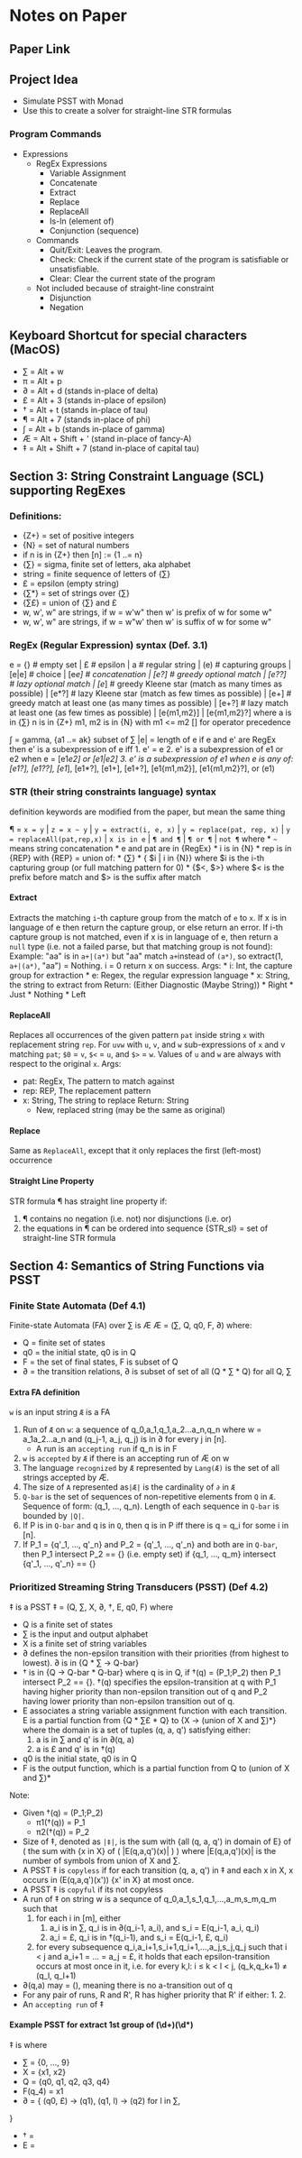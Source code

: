 # Notes on Paper
## Paper Link

## Project Idea
* Simulate PSST with Monad
* Use this to create a solver for straight-line STR formulas 

### Program Commands
* Expressions
    * RegEx Expressions
        * Variable Assignment
        * Concatenate
        * Extract
        * Replace
        * ReplaceAll
        * Is-In (element of)
        * Conjunction (sequence)
    * Commands
        * Quit/Exit: Leaves the program.
        * Check: Check if the current state of the program is satisfiable or unsatisfiable.
        * Clear: Clear the current state of the program
    * Not included because of straight-line constraint
        * Disjunction
        * Negation

## Keyboard Shortcut for special characters (MacOS)
* ∑ = Alt + w
* π = Alt + p
* ∂ = Alt + d (stands in-place of delta)
* £ = Alt + 3 (stands in-place of epsilon)
* † = Alt + t (stands in-place of tau)
* ¶ = Alt + 7 (stands in-place of phi)
* ∫ = Alt + b (stands in-place of gamma)
* Æ = Alt + Shift + ' (stand in-place of fancy-A)
* ‡ = Alt + Shift + 7 (stand in-place of capital tau)

## Section 3: String Constraint Language (SCL) supporting RegExes
### Definitions:
* {Z+} = set of positive integers
* {N} = set of natural numbers
* if n is in {Z+} then [n] := {1 ..= n}
* {∑} = sigma, finite set of letters, aka alphabet
* string = finite sequence of letters of {∑}
* £ = epsilon (empty string)
* {∑*} = set of strings over {∑}  
* {∑£} = union of {∑} and £
* w, w', w" are strings, if w = w'w" then w' is prefix of w for some w"
* w, w', w" are strings, if w = w"w' then w' is suffix of w for some w"

### RegEx (Regular Expression) syntax (Def. 3.1)
e   = {}    # empty set
    | £    # epsilon
    | a     # regular string
    | (e)   # capturing groups
    | [e|e] # choice
    | [e*e] # concatenation
    | [e?]  # greedy optional match
    | [e??] # lazy optional match
    | [e*]  # greedy Kleene star (match as many times as possible)
    | [e*?] # lazy Kleene star (match as few times as possible)
    | [e+]  # greedy match at least one (as many times as possible)
    | [e+?] # lazy match at least one (as few times as possible)
    | [e{m1,m2}] 
    | [e{m1,m2}?]
    where
        a is in {∑}
        n is in {Z+}
        m1, m2 is in {N} with m1 <= m2
        [] for operator precedence

∫ = gamma, {a1 ..= ak} subset of ∑
|e| = length of e
if e and e' are RegEx then 
    e' is a subexpression of e iff
        1. e' = e
        2. e' is a subexpression of e1 or e2 when e = [e1*e2] or [e1|e2]
        3. e' is a subexpression of e1 when e is any of: [e1?], [e1??], [e1*], [e1*?], [e1+], [e1+?], [e1{m1,m2}], [e1{m1,m2}?], or (e1)

### STR (their string constraints language) syntax
definition keywords are modified from the paper, but mean the same thing

¶  = `x = y`
    | `z = x ~ y`
    | `y = extract(i, e, x)`
    | `y = replace(pat, rep, x)`
    | `y = replaceAll(pat,rep,x)`
    | `x is in e`
    | `¶ and ¶`
    | `¶ or ¶`
    | `not ¶`
    where
        * `~` means string concatenation
        * e and pat are in {RegEx}
        * i is in {N}
        * rep is in {REP} with {REP} = union of:
            * {∑} 
            * { $i | i in {N}} where $i is the i-th capturing group (or full matching pattern for 0)
            * {$<, $>} where $< is the prefix before match and $> is the suffix after match

#### Extract
Extracts the matching `i`-th capture group from the match of `e` to `x`. If x is in language of e then return the capture group, or else return an error. If i-th capture group is not matched, even if x is in language of e, then return a `null` type (i.e. not a failed parse, but that matching group is not found): Example: "aa" is in `a+|(a*)` but "aa" match `a+`instead of `(a*)`, so extract(1, `a+|(a*)`, "aa") = Nothing. i = 0 return x on success.
Args:
    * i: Int, the capture group for extraction
    * e: Regex, the regular expression language
    * x: String, the string to extract from
Return: (Either Diagnostic (Maybe String))
    * Right 
        * Just <capture group>
        * Nothing
    * Left <what went wrong>

#### ReplaceAll
Replaces all occurrences of the given pattern `pat` inside string `x` with replacement string `rep`. For `uvw` with `u`, `v`, and `w` sub-expressions of `x` and v matching `pat`; `$0` = `v`, `$<` = `u`, and `$>` = `w`. Values of `u` and `w` are always with respect to the original `x`.
Args: 
* pat: RegEx, The pattern to match against
* rep: REP, The replacement pattern
* x: String, The string to replace
Return: String
    * New, replaced string (may be the same as original)

#### Replace
Same as `ReplaceAll`, except that it only replaces the first (left-most) occurrence

#### Straight Line Property
STR formula ¶ has straight line property if:
1. ¶ contains no negation (i.e. not) nor disjunctions (i.e. or)
2. the equations in ¶ can be ordered into sequence
{STR_sl} = set of straight-line STR formula 

## Section 4: Semantics of String Functions via PSST

### Finite State Automata (Def 4.1)
Finite-state Automata (FA) over ∑ is Æ
Æ = (∑, Q, q0, F, ∂) where:
* Q = finite set of states
* q0 = the initial state, q0 is in Q
* F = the set of final states, F is subset of Q
* ∂ = the transition relations, ∂ is subset of set of all (Q * ∑ * Q) for all Q, ∑

#### Extra FA definition 
`w` is an input string
`Æ` is a FA

1. Run of `Æ` on `w`: a sequence of q_0,a_1,q_1,a_2...a_n,q_n where w = a_1a_2...a_n and (q_j-1, a_j, q_j) is in ∂ for every j in [n]. 
    * A run is an `accepting run` if q_n is in F
2. `w` is `accepted` by `Æ` if there is an accepting run of Æ on w
3. The language `recognized` by `Æ` represented by `Lang(Æ)` is the set of all strings accepted by Æ.
4. The size of `A` represented as`|Æ|` is the cardinality of `∂` in `Æ`
5. `Q-bar` is the set of sequences of non-repetitive elements from `Q` in `Æ`. Sequence of form: (q_1, ..., q_n). Length of each sequence in `Q-bar` is bounded by `|Q|`.
6. If P is in `Q-bar` and q is in `Q`, then q is in P iff there is q = q_i for some i in [n].
7. If P_1 = {q'_1, ..., q'_n} and P_2 = {q'_1, ..., q'_n} and both are in `Q-bar`, then P_1 intersect P_2 == {} (i.e. empty set) if {q_1, ..., q_m} intersect {q'_1, ..., q'_n} == {} 

### Prioritized Streaming String Transducers (PSST) (Def 4.2)
‡ is a PSST
‡ = (Q, ∑, X, ∂, †, E, q0, F) where
* Q is a finite set of states
* ∑ is the input and output alphabet
* X is a finite set of string variables
* ∂ defines the non-epsilon transition with their priorities (from highest to lowest). ∂ is in {Q * ∑ -> Q-bar}
* † is in {Q -> Q-bar * Q-bar} where q is in Q, if †(q) = (P_1;P_2) then P_1 intersect P_2 == {}. †(q) specifies the epsilon-transition at q with P_1 having higher priority than non-epsilon transition out of q and P_2 having lower priority than non-epsilon transition out of q.
* E associates a string variable assignment function with each transition. E is a partial function from {Q * ∑£ * Q} to {X -> (union of X and ∑)*} where the domain is a set of tuples (q, a, q') satisfying either:
    1. a is in ∑ and q' is in ∂(q, a)
    2. a is £ and q' is in †(q)
* q0 is the initial state, q0 is in Q
* F is the output function, which is a partial function from Q to (union of X and ∑)*

Note:
* Given †(q) = (P_1;P_2)
    * π1(†(q)) = P_1
    * π2(†(q)) = P_2
* Size of ‡, denoted as `|‡|`, is the 
    sum with {all (q, a, q') in domain of E} of (
        the sum with {x in X} of (
            |E(q,a,q')(x)|
        )
    ) where |E(q,a,q')(x)| is the number of symbols from union of X and ∑. 
* A PSST ‡ is `copyless` if for each transition (q, a, q') in ‡ and each x in X, x occurs in (E(q,a,q')(x')) {x' in X} at most once. 
* A PSST ‡ is `copyful` if its not copyless
* A run of ‡ on string w is a sequnce of q_0,a_1,s_1,q_1,...,a_m,s_m,q_m such that 
    1. for each i in [m], either
        1. a_i is in ∑, q_i is in ∂(q_i-1, a_i), and s_i = E(q_i-1, a_i, q_i)
        2. a_i = £, q_i is in †(q_i-1), and s_i = E(q_i-1, £, q_i)  
    2. for every subsequence q_i,a_i+1,s_i+1,q_i+1,...,a_j,s_j,q_j such that i < j and a_i+1 = ... = a_j = £, it holds that each epsilon-transition occurs at most once in it, i.e. for every k,l: i ≤ k < l < j, (q_k,q_k+1) ≠ (q_l, q_l+1) 
* ∂(q,a) may = (), meaning there is no a-transition out of q
* For any pair of runs, R and R', R has higher priority that R' if either:
    1. 
    2. 
* An `accepting run` of ‡

#### Example PSST for extract 1st group of (\d+)(\d*)
‡ is where
* ∑ = {0, ..., 9}
* X = {x1, x2}
* Q = {q0, q1, q2, q3, q4}
* F(q_4) = x1
* ∂ = 
{
    (q0, £) -> (q1), 
    (q1, l) -> (q2) for l in ∑,
     
}
* † = 
* E = 